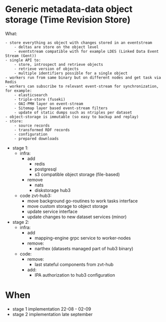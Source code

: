 # Generic metadata-data object storage (Time Revision Store)

What:

    - store everything as object with changes stored in an eventstream
        - deltas are store on the object level
        - eventstream compatible with for example LDES (Linked Data Event Stream (Gent))
    - single API to:
        - store, introspect and retrieve objects
        - retrieve version of objects
        - multiple identifiers possible for a single object
    - workers run from same binary but on different nodes and get task via Redis
    - workers can subscribe to relevant event-stream for synchronization, for example:
        - elasticsearch
        - triple-store (fuseki)
        - OAI-PMH layer on event-stream
        - Sitemap layer based event-stream filters
        - update of static dumps such as ntriples per dataset
    - object-storage is immutable (so easy to backup and replay)
    - store:
        - source records
        - transformed RDF records
        - configuration
        - prepared downloads

- stage 1:
    - infra:
        - add
            - redis
            - postgresql
            - s3 compatible object storage (file-based)
        - remove
            - nats
            - diskstorage hub3
    - code zvt-hub3:
        - move background go-routines to work tasks interface
        - move custom storage to object storage
        - update service interface
        - update changes to new dataset services (minor)
- stage 2:
    - infra:
        - add
            - mapping-engine grpc service to worker-nodes
        - remove:
            - narthex (datasets managed part of hub3 binary)
    - code:
        - remove:
            - last stateful components from zvt-hub
        - add:
            - IPA authorization to hub3 configuration

# When

- stage 1 implementation 22-08 - 02-09
- stage 2 implementation late september
